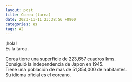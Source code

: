```yaml
---
layout: post
title: Corea (tarea)
date: 2023-11-11 23:38:56 +0900
categories: es
tags: A2
---
```

¡hola!  
Es la tarea.  

Corea tiene una superficie de 223,657 cuadros kms.  
Consiguió la independencia de Japon en 1945.  
Tiene una población de mas de 51,354,000 de habitantes.  
Su idioma oficial es el coreano.  
